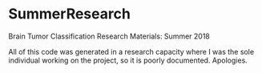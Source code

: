 # SummerResearch

Brain Tumor Classification Research Materials: Summer 2018

All of this code was generated in a research capacity where I was the sole individual working on the project, so it is poorly documented. Apologies.

